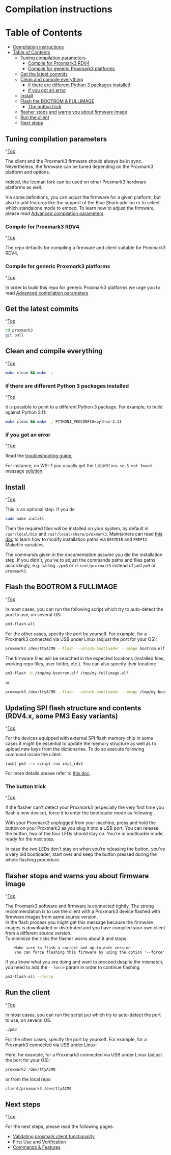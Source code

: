 <a id="Top"></a>

# Compilation instructions

# Table of Contents
- [Compilation instructions](#compilation-instructions)
- [Table of Contents](#table-of-contents)
  - [Tuning compilation parameters](#tuning-compilation-parameters)
    - [Compile for Proxmark3 RDV4](#compile-for-proxmark3-rdv4)
    - [Compile for generic Proxmark3 platforms](#compile-for-generic-proxmark3-platforms)
  - [Get the latest commits](#get-the-latest-commits)
  - [Clean and compile everything](#clean-and-compile-everything)
    - [if there are different Python 3 packages installed](#if-there-are-different-python-3-packages-installed)
    - [if you got an error](#if-you-got-an-error)
  - [Install](#install)
  - [Flash the BOOTROM & FULLIMAGE](#flash-the-bootrom--fullimage)
    - [The button trick](#the-button-trick)
  - [flasher stops and warns you about firmware image](#flasher-stops-and-warns-you-about-firmware-image)
  - [Run the client](#run-the-client)
  - [Next steps](#next-steps)



## Tuning compilation parameters
^[Top](#top)

The client and the Proxmark3 firmware should always be in sync.
Nevertheless, the firmware can be tuned depending on the Proxmark3 platform and options.

Indeed, the Iceman fork can be used on other Proxmark3 hardware platforms as well.

Via some definitions, you can adjust the firmware for a given platform, but also to add features like the support of the Blue Shark add-on or to select which standalone mode to embed. To learn how to adjust the firmware, please read [Advanced compilation parameters](/doc/md/Use_of_Proxmark/4_Advanced-compilation-parameters.md).

### Compile for Proxmark3 RDV4
^[Top](#top)

The repo defaults for compiling a firmware and client suitable for Proxmark3 RDV4.

### Compile for generic Proxmark3 platforms
^[Top](#top)

In order to build this repo for generic Proxmark3 platforms we urge you to read [Advanced compilation parameters](/doc/md/Use_of_Proxmark/4_Advanced-compilation-parameters.md)


## Get the latest commits
^[Top](#top)

```sh
cd proxmark3
git pull
```

## Clean and compile everything
^[Top](#top)

```sh
make clean && make -j
```

### if there are different Python 3 packages installed
^[Top](#top)

It is possible to point to a different Python 3 package. For example, to build against Python 3.11:

```sh
make clean && make -j PYTHON3_PKGCONFIG=python-3.11
```

### if you got an error
^[Top](#top)

Read the [troubleshooting guide](/doc/md/Installation_Instructions/Troubleshooting.md), 

For instance,  on WSl-1 you usually get the `libQt5Core.so.5 not found` message
[solution](/doc/md/Installation_Instructions/Troubleshooting.md#libQt5Coreso5-not-found)


## Install
^[Top](#top)

This is an optional step. If you do

```sh
sudo make install
```

Then the required files will be installed on your system, by default in `/usr/local/bin` and `/usr/local/share/proxmark3`.
Maintainers can read [this doc](../Development/Maintainers.md) to learn how to modify installation paths via `DESTDIR` and `PREFIX` Makefile variables.

The commands given in the documentation assume you did the installation step. If you didn't, you've to adjust the commands paths and files paths accordingly,
e.g. calling `./pm3` or `client/proxmark3` instead of just `pm3` or `proxmark3`.

## Flash the BOOTROM & FULLIMAGE
^[Top](#top)

In most cases, you can run the following script which try to auto-detect the port to use, on several OS:

```sh
pm3-flash-all
```

For the other cases, specify the port by yourself. For example, for a Proxmark3 connected via USB under Linux (adjust the port for your OS):

```sh
proxmark3 /dev/ttyACM0 --flash --unlock-bootloader --image bootrom.elf --image fullimage.elf
```

The firmware files will be searched in the expected locations (installed files, working repo files, user folder, etc.). You can also specify their location:

```sh
pm3-flash -b /tmp/my-bootrom.elf /tmp/my-fullimage.elf
```

or

```sh
proxmark3 /dev/ttyACM0 --flash --unlock-bootloader --image /tmp/my-bootrom.elf --image /tmp/my-fullimage.elf
```

## Updating SPI flash structure and contents (RDV4.x, some PM3 Easy variants)
^[Top](#top)

For the devices equipped with external SPI flash memory chip in some cases it might be essential to update the memory structure as well as to upload new keys from the dictionaries. To do so execute following command inside the client:

```
[usb] pm3 --> script run init_rdv4
```

For more details prease refer to [this doc](./2_Configuration-and-Verification.md).

### The button trick
^[Top](#top)

If the flasher can't detect your Proxmark3 (especially the very first time you flash a new device), force it to enter the bootloader mode as following:

With your Proxmark3 unplugged from your machine, press and hold the button on your Proxmark3 as you plug it into a USB port. 
You can release the button, two of the four LEDs should stay on. 
You're in bootloader mode, ready for the next step. 

In case the two LEDs don't stay on when you're releasing the button, you've a very old bootloader, start over and keep the button pressed during the whole flashing procedure.


## flasher stops and warns you about firmware image
^[Top](#top)

The Proxmark3 software and firmware is connected tightly. The strong recommendation is to use the client with a Proxmark3 device flashed with firmware images from same source version.  
In the flash process you might get this message because the firmware images is downloaded or distributed and you have compiled your own client from a different source version.  
To minimize the risks the flasher warns about it and stops.

```
    Make sure to flash a correct and up-to-date version
    You can force flashing this firmware by using the option '--force'
```

If you know what you are doing and want to proceed despite the mismatch, you need to add the `--force` param in order to continue flashing.

```sh
pm3-flash-all --force
```



## Run the client
^[Top](#top)

In most cases, you can run the script `pm3` which try to auto-detect the port to use, on several OS.
```sh
./pm3
```

For the other cases, specify the port by yourself. For example, for a Proxmark3 connected via USB under Linux:

Here, for example, for a Proxmark3 connected via USB under Linux (adjust the port for your OS):

```sh
proxmark3 /dev/ttyACM0
```

or from the local repo

```sh
client/proxmark3 /dev/ttyACM0
```

## Next steps
^[Top](#top)

For the next steps, please read the following pages:

* [Validating proxmark client functionality](/doc/md/Use_of_Proxmark/1_Validation.md)
* [First Use and Verification](/doc/md/Use_of_Proxmark/2_Configuration-and-Verification.md)
* [Commands & Features](/doc/md/Use_of_Proxmark/3_Commands-and-Features.md)
 
